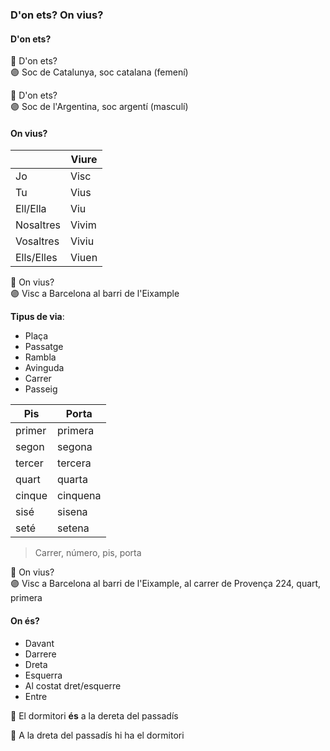 ### D'on ets? On vius?

#### D'on ets?

🔵 D'on ets?\
🟣 Soc de Catalunya, soc catalana (femení)

🔵 D'on ets?\
🟣 Soc de l'Argentina, soc argentí (masculí)

#### On vius?

|           |  Viure|
|-----------|-------|
| Jo        |   Visc |
| Tu        |   Vius |
| Ell/Ella  |   Viu  |
| Nosaltres |   Vivim |
| Vosaltres |   Viviu |
| Ells/Elles|   Viuen |

🔵 On vius?\
🟣 Visc a Barcelona al barri de l'Eixample

**Tipus de via**:

- Plaça
- Passatge
- Rambla
- Avinguda
- Carrer
- Passeig

|Pis|Porta|
|---|---|
|primer|primera|
|segon|segona|
|tercer|tercera|
|quart|quarta|
|cinque|cinquena|
|sisé|sisena|
|seté|setena|

> Carrer, número, pis, porta

🔵 On vius?\
🟣 Visc a Barcelona al barri de l'Eixample, al carrer de Provença 224, quart, primera

#### On és?

- Davant
- Darrere
- Dreta
- Esquerra
- Al costat dret/esquerre
- Entre

🔵 El dormitori **és** a la dereta del passadís

🔵 A la dreta del passadís hi ha el dormitori